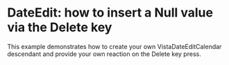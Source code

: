 # DateEdit: how to insert a Null value via the Delete key


<p>This example demonstrates how to create your own VistaDateEditCalendar descendant and provide your own reaction on the Delete key press.</p>

<br/>


